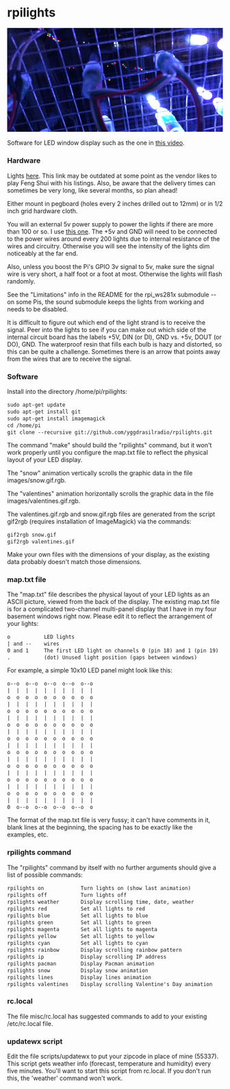 rpilights
==========

![](misc/title.jpg)

Software for LED window display such as the one in [this video](https://www.youtube.com/watch?v=n9-j6oeJJw4).

### Hardware

Lights [here](https://www.amazon.com/dp/B00QK8QE1A).  This link may be outdated at some point as the vendor likes to play
Feng Shui with his listings.  Also, be aware that the delivery times can sometimes be very long, like several months,
so plan ahead!

Either mount in pegboard (holes every 2 inches drilled out to 12mm) or in 1/2 inch grid hardware cloth.

You will an external 5v power supply to power the lights if there are more than 100 or so.
I use [this one](https://www.amazon.com/dp/B00EZJFMKU).
The +5v and GND will need to be
connected to the power wires around every 200 lights due to internal resistance of the wires and circuitry.  Otherwise you will
see the intensity of the lights dim noticeably at the far end.

Also, unless you boost the Pi's GPIO 3v signal to 5v, make sure the signal wire is very short, a half foot or a foot at most.
Otherwise the lights will flash randomly.

See the "Limitations" info in the README for the rpi\_ws281x submodule -- on some Pis, the sound submodule keeps the lights from
working and needs to be disabled.

It is difficult to figure out which end of the light strand is to receive the signal.  Peer into the lights to see if you can
make out which side of the internal circuit board has the labels +5V, DIN (or DI), GND vs. +5v, DOUT (or DO), GND.  The waterproof
resin that fills each bulb is hazy and distorted, so this can be quite a challenge.  Sometimes there is an arrow that points away
from the wires that are to receive the signal.

### Software

Install into the directory /home/pi/rpilights:

	sudo apt-get update
	sudo apt-get install git
	sudo apt-get install imagemagick
	cd /home/pi
	git clone --recursive git://github.com/yggdrasilradio/rpilights.git

The command "make" should build the "rpilights" command, but it won't work properly until you configure the map.txt file
to reflect the physical layout of your LED display.

The "snow" animation vertically scrolls the graphic data in the file images/snow.gif.rgb.

The "valentines" animation horizontally scrolls the graphic data in the file images/valentines.gif.rgb.

The valentines.gif.rgb and snow.gif.rgb files are generated from the script gif2rgb (requires installation
of ImageMagick) via the commands:

	gif2rgb snow.gif
	gif2rgb valentines.gif

Make your own files with the dimensions of your display, as the existing data probably doesn't match those dimensions.

### map.txt file

The "map.txt" file describes the physical layout of your LED lights as an ASCII picture, viewed from the back of the display.
The existing map.txt file is for a complicated two-channel multi-panel display that I have in my four basement windows right
now.  Please edit it to reflect the arrangement of your lights:

	o			LED lights
	| and --	wires
	0 and 1		The first LED light on channels 0 (pin 18) and 1 (pin 19)
	.			(dot) Unused light position (gaps between windows)

For example, a simple 10x10 LED panel might look like this:

	o--o  o--o  o--o  o--o  o--o
	|  |  |  |  |  |  |  |  |  |
	o  o  o  o  o  o  o  o  o  o
	|  |  |  |  |  |  |  |  |  |
	o  o  o  o  o  o  o  o  o  o
	|  |  |  |  |  |  |  |  |  |
	o  o  o  o  o  o  o  o  o  o
	|  |  |  |  |  |  |  |  |  |
	o  o  o  o  o  o  o  o  o  o
	|  |  |  |  |  |  |  |  |  |
	o  o  o  o  o  o  o  o  o  o
	|  |  |  |  |  |  |  |  |  |
	o  o  o  o  o  o  o  o  o  o
	|  |  |  |  |  |  |  |  |  |
	o  o  o  o  o  o  o  o  o  o
	|  |  |  |  |  |  |  |  |  |
	o  o  o  o  o  o  o  o  o  o
	|  |  |  |  |  |  |  |  |  |
	0  o--o  o--o  o--o  o--o  o

The format of the map.txt file is very fussy; it can't have comments in it, blank lines at the beginning, the spacing has to be exactly like
the examples, etc.

### rpilights command

The "rpilights" command by itself with no further arguments should give a list of possible commands:

	rpilights on			Turn lights on (show last animation)
	rpilights off			Turn lights off
	rpilights weather		Display scrolling time, date, weather
	rpilights red			Set all lights to red
	rpilights blue			Set all lights to blue
	rpilights green			Set all lights to green
	rpilights magenta		Set all lights to magenta
	rpilights yellow		Set all lights to yellow
	rpilights cyan			Set all lights to cyan
	rpilights rainbow		Display scrolling rainbow pattern
	rpilights ip			Display scrolling IP address
	rpilights pacman		Display Pacman animation
	rpilights snow			Display snow animation
	rpilights lines			Display lines animation
	rpilights valentines	Display scrolling Valentine's Day animation

### rc.local

The file misc/rc.local has suggested commands to add to your existing /etc/rc.local file.

### updatewx script

Edit the file scripts/updatewx to put your zipcode in place of mine (55337).
This script gets weather info (forecast, temperature and humidity) every five minutes.
You'll want to start this script from rc.local.  If you don't run this, the 'weather' command won't work.
